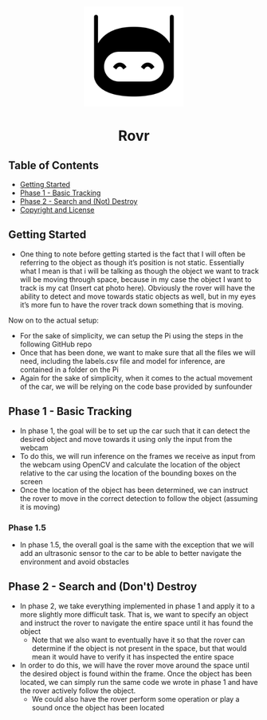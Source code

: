 <p align="center">
    <br>
    <img src="https://github.com/antonioverdi/Text-Generation-GUI/blob/master/docs/imgs/happy-robot.png" width="200"/>
    <br>
<p>
<h1 align="center">
<p> Rovr </p>
</h1>

## Table of Contents

- [Getting Started](#getting-started)
- [Phase 1 - Basic Tracking](#phase-1)
- [Phase 2 - Search and (Not) Destroy](#phase-2)
- [Copyright and License](#copyright-and-license)

## Getting Started
- One thing to note before getting started is the fact that I will often be referring to the object as though it’s position is not static. Essentially what I mean is that i will be talking as though the object we want to track will be moving through space, because in my case the object I want to track is my cat (Insert cat photo here). Obviously the rover will have the ability to detect and move towards static objects as well, but in my eyes it’s more fun to have the rover track down something that is moving.

Now on to the actual setup: 
- For the sake of simplicity, we can setup the Pi using the steps in the following GitHub repo
- Once that has been done, we want to make sure that all the files we will need, including the labels.csv file and model for inference, are contained in a folder on the Pi
- Again for the sake of simplicity, when it comes to the actual movement of the car, we will be relying on the code base provided by sunfounder

## Phase 1 - Basic Tracking
- In phase 1, the goal will be to set up the car such that it can detect the desired object and move towards it using only the input from the webcam
- To do this, we will run inference on the frames we receive as input from the webcam using OpenCV and calculate the location of the object relative to the car using the location of the bounding boxes on the screen
- Once the location of the object has been determined, we can instruct the rover to move in the correct detection to follow the object (assuming it is moving)

### Phase 1.5
- In phase 1.5, the overall goal is the same with the exception that we will add an ultrasonic sensor to the car to be able to better navigate the environment and avoid obstacles

## Phase 2 - Search and (Don't) Destroy
- In phase 2, we take everything implemented in phase 1 and apply it to a more slightly more difficult task. That is, we want to specify an object and instruct the rover to navigate the entire space until it has found the object
    - Note that we also want to eventually have it so that the rover can determine if the object is not present in the space, but that would mean it would have to verify it has inspected the entire space
- In order to do this, we will have the rover move around the space until the desired object is found within the frame. Once the object has been located, we can simply run the same code we wrote in phase 1 and have the rover actively follow the object.
    - We could also have the rover perform some operation or play a sound once the object has been located
